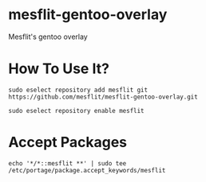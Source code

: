 # mesflit-gentoo-overlay
Mesflit's gentoo overlay

# How To Use It?
`sudo eselect repository add mesflit git https://github.com/mesflit/mesflit-gentoo-overlay.git`

`sudo eselect repository enable mesflit`

# Accept Packages
`echo '*/*::mesflit **' | sudo tee /etc/portage/package.accept_keywords/mesflit`
